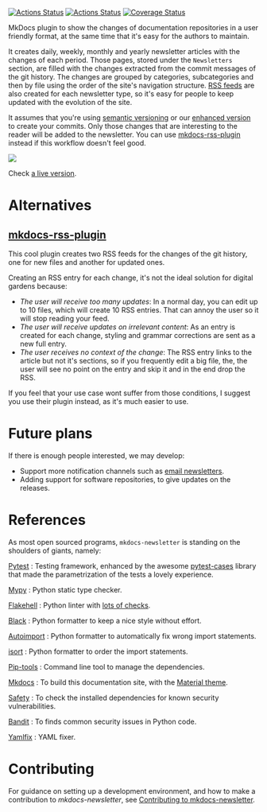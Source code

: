 [![Actions Status](https://github.com/lyz-code/mkdocs-newsletter/workflows/Tests/badge.svg)](https://github.com/lyz-code/mkdocs-newsletter/actions)
[![Actions Status](https://github.com/lyz-code/mkdocs-newsletter/workflows/Build/badge.svg)](https://github.com/lyz-code/mkdocs-newsletter/actions)
[![Coverage Status](https://coveralls.io/repos/github/lyz-code/mkdocs-newsletter/badge.svg?branch=master)](https://coveralls.io/github/lyz-code/mkdocs-newsletter?branch=master)

MkDocs plugin to show the changes of documentation repositories in a user
friendly format, at the same time that it's easy for the authors to maintain.

It creates daily, weekly, monthly and yearly newsletter articles with the
changes of each period. Those pages, stored under the `Newsletters` section, are
filled with the changes extracted from the commit messages of the git history.
The changes are grouped by categories, subcategories and then by file using the
order of the site's navigation structure. [RSS feeds](rss_feeds.md) are also
created for each newsletter type, so it's easy for people to keep updated with
the evolution of the site.

It assumes that you're using [semantic versioning](https://semver.org/) or our
[enhanced version](#commit-message-guidelines) to create your commits. Only
those changes that are interesting to the reader will be added to the
newsletter. You can use
[mkdocs-rss-plugin](https://github.com/Guts/mkdocs-rss-plugin) instead if this
workflow doesn't feel good.

![ ](screencast.gif)

Check [a live
version](https://lyz-code.github.io/blue-book/newsletter/0_newsletter_index/).

# Alternatives

## [mkdocs-rss-plugin](https://github.com/Guts/mkdocs-rss-plugin)

This cool plugin creates two RSS feeds for the changes of the git history, one
for new files and another for updated ones.

Creating an RSS entry for each change, it's not the ideal solution for digital
gardens because:

* *The user will receive too many updates*: In a normal day, you can edit up to
    10 files, which will create 10 RSS entries. That can annoy the user so it
    will stop reading your feed.
* *The user will receive updates on irrelevant content*: As an entry is created
    for each change, styling and grammar corrections are sent as a new full
    entry.
* *The user receives no context of the change*: The RSS entry links to the
    article but not it's sections, so if you frequently edit a big file, the,
    the user will see no point on the entry and skip it and in the end drop the
    RSS.

If you feel that your use case wont suffer from those conditions, I suggest you
use their plugin instead, as it's much easier to use.

# Future plans

If there is enough people interested, we may develop:

* Support more notification channels such as [email
    newsletters](https://github.com/lyz-code/mkdocs-newsletter/issues/16).
* Adding support for software repositories, to give updates on the releases.

# References

As most open sourced programs, `mkdocs-newsletter` is standing on the shoulders of
giants, namely:

[Pytest](https://docs.pytest.org/en/latest)
: Testing framework, enhanced by the awesome
    [pytest-cases](https://smarie.github.io/python-pytest-cases/) library that made
    the parametrization of the tests a lovely experience.

[Mypy](https://mypy.readthedocs.io/en/stable/)
: Python static type checker.

[Flakehell](https://github.com/life4/flakehell)
: Python linter with [lots of
    checks](https://lyz-code.github.io/blue-book/devops/flakehell/#plugins).

[Black](https://black.readthedocs.io/en/stable/)
: Python formatter to keep a nice style without effort.

[Autoimport](https://github.com/lyz-code/autoimport)
: Python formatter to automatically fix wrong import statements.

[isort](https://github.com/timothycrosley/isort)
: Python formatter to order the import statements.

[Pip-tools](https://github.com/jazzband/pip-tools)
: Command line tool to manage the dependencies.

[Mkdocs](https://www.mkdocs.org/)
: To build this documentation site, with the
[Material theme](https://squidfunk.github.io/mkdocs-material).

[Safety](https://github.com/pyupio/safety)
: To check the installed dependencies for known security vulnerabilities.

[Bandit](https://bandit.readthedocs.io/en/latest/)
: To finds common security issues in Python code.

[Yamlfix](https://github.com/lyz-code/yamlfix)
: YAML fixer.

# Contributing

For guidance on setting up a development environment, and how to make
a contribution to *mkdocs-newsletter*, see [Contributing to
mkdocs-newsletter](https://lyz-code.github.io/mkdocs-newsletter/contributing).
